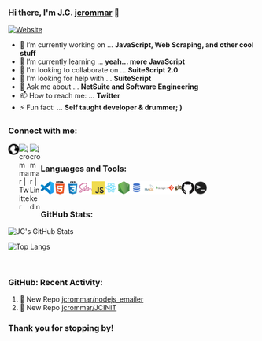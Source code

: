 ### Hi there, I'm J.C. [jcrommar][website] 👋

[![Website](https://img.shields.io/website?label=Jjcrommar.github.io/&style=for-the-badge&url=https%3A%2F%2Fcodestackr.com)](https://jcrommar.github.io/portfolio/)




- 🔭 I’m currently working on ... <b>JavaScript, Web Scraping, and other cool stuff</b>
- 🌱 I’m currently learning ... <b>yeah... more JavaScript</b>
- 👯 I’m looking to collaborate on ... <b>SuiteScript 2.0</b>
- 🤔 I’m looking for help with ... <b>SuiteScript</b>
- 💬 Ask me about ... <b>NetSuite and Software Engineering</b>
- 📫 How to reach me: ... <b>Twitter</b>
- ⚡ Fun fact: ... <b>Self taught developer & drummer; )</b>

### Connect with me:

[<img align="left" alt="https://jcrommar.github.io/portfolio/" width="22px" src="https://raw.githubusercontent.com/iconic/open-iconic/master/svg/globe.svg" />][website]
[<img align="left" alt="jcrommar | Twitter" width="22px" src="https://cdn.jsdelivr.net/npm/simple-icons@v3/icons/twitter.svg" />][twitter]
[<img align="left" alt="jcrommar | LinkedIn" width="22px" src="https://cdn.jsdelivr.net/npm/simple-icons@v3/icons/linkedin.svg" />][linkedin]

<br />

### Languages and Tools:


<img align="left" alt="Visual Studio Code" width="26px" src="https://raw.githubusercontent.com/github/explore/80688e429a7d4ef2fca1e82350fe8e3517d3494d/topics/visual-studio-code/visual-studio-code.png" />
<img align="left" alt="HTML5" width="26px" src="https://raw.githubusercontent.com/github/explore/80688e429a7d4ef2fca1e82350fe8e3517d3494d/topics/html/html.png" />
<img align="left" alt="CSS3" width="26px" src="https://raw.githubusercontent.com/github/explore/80688e429a7d4ef2fca1e82350fe8e3517d3494d/topics/css/css.png" />
<img align="left" alt="Sass" width="26px" src="https://raw.githubusercontent.com/github/explore/80688e429a7d4ef2fca1e82350fe8e3517d3494d/topics/sass/sass.png" />
<img align="left" alt="JavaScript" width="26px" src="https://raw.githubusercontent.com/github/explore/80688e429a7d4ef2fca1e82350fe8e3517d3494d/topics/javascript/javascript.png" />
<img align="left" alt="React" width="26px" src="https://raw.githubusercontent.com/github/explore/80688e429a7d4ef2fca1e82350fe8e3517d3494d/topics/react/react.png" />
<img align="left" alt="Node.js" width="26px" src="https://raw.githubusercontent.com/github/explore/80688e429a7d4ef2fca1e82350fe8e3517d3494d/topics/nodejs/nodejs.png" />
<img align="left" alt="SQL" width="26px" src="https://raw.githubusercontent.com/github/explore/80688e429a7d4ef2fca1e82350fe8e3517d3494d/topics/sql/sql.png" />
<img align="left" alt="MySQL" width="26px" src="https://raw.githubusercontent.com/github/explore/80688e429a7d4ef2fca1e82350fe8e3517d3494d/topics/mysql/mysql.png" />
<img align="left" alt="MongoDB" width="26px" src="https://raw.githubusercontent.com/github/explore/80688e429a7d4ef2fca1e82350fe8e3517d3494d/topics/mongodb/mongodb.png" />
<img align="left" alt="Git" width="26px" src="https://raw.githubusercontent.com/github/explore/80688e429a7d4ef2fca1e82350fe8e3517d3494d/topics/git/git.png" />
<img align="left" alt="GitHub" width="26px" src="https://raw.githubusercontent.com/github/explore/78df643247d429f6cc873026c0622819ad797942/topics/github/github.png" />
<img align="left" alt="Terminal" width="26px" src="https://raw.githubusercontent.com/github/explore/80688e429a7d4ef2fca1e82350fe8e3517d3494d/topics/terminal/terminal.png" />

<br />
<br />

### GitHub Stats:

<img align="left" alt="JC's GitHub Stats" src="https://github-readme-stats.vercel.app/api?username=jcrommar&show_icons=true&hide_border=true&theme=dark" />
  
  <br />
  
  [![Top Langs](https://github-readme-stats.vercel.app/api/top-langs/?username=jcrommar&layout=compact&theme=dark)](https://github.com/jcrommar/github-readme-stats)

<br />


### GitHub: Recent Activity:
1. 🎉 New Repo [jcrommar/nodejs_emailer](https://github.com/jcrommar/nodejs_emailer)
2. 💪 New Repo [jcrommar/JCINIT](https://github.com/jcrommar/JCINIT)




### Thank you for stopping by! 

[website]: https://jcrommar.github.io/portfolio/
[twitter]: https://twitter.com/jcrommar
[linkedin]: https://www.linkedin.com/in/jcromualdo/

